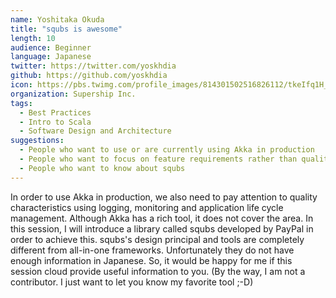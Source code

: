 ```yaml
---
name: Yoshitaka Okuda
title: "squbs is awesome"
length: 10
audience: Beginner
language: Japanese
twitter: https://twitter.com/yoskhdia
github: https://github.com/yoskhdia
icon: https://pbs.twimg.com/profile_images/814301502516826112/tkeIfq1H_400x400.jpg
organization: Supership Inc.
tags:
  - Best Practices
  - Intro to Scala
  - Software Design and Architecture
suggestions:
  - People who want to use or are currently using Akka in production
  - People who want to focus on feature requirements rather than quality characteristics requirements
  - People who want to know about squbs
---
```

In order to use Akka in production, we also need to pay attention to quality characteristics using logging, monitoring and application life cycle management. Although Akka has a rich tool, it does not cover the area.
In this session, I will introduce a library called squbs developed by PayPal in order to achieve this.
squbs's design principal and tools are completely different from all-in-one frameworks. Unfortunately they do not have enough information in Japanese. So, it would be happy for me if this session cloud provide useful information to you.
(By the way, I am not a contributor. I just want to let you know my favorite tool ;-D)
